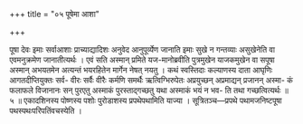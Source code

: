 +++
title = "०५ पूषेमा आशा"

+++

पूषा देवः इमाः सर्वाआशाः प्राच्याद्यादिशः अनुवेद आनुपूर्व्येण जानाति इमाः सुखे न गन्तव्याः असुखेनेति वा एवमनुक्रमेण जानातीत्यर्थः । एवं सति अस्मान् प्रमिते यज-मानोब्रवीति पुत्रमुखेन याजकमुखेन वा सपूषा अस्मान् अभयतमेन अत्यन्तं भयरहितेन मार्गेन नेषत् नयतु । कथं स्वस्तिदाः कल्याणस्य दाता आघृणिः आगतदीप्तियुक्तः सर्व- वीरः सर्वैः वीरैः कर्मणि समर्थैः ऋत्विग्भिरुपेतः अप्रयुच्छन् अप्रमाद्यन् प्रजानन् अस्मा- कं फलाफले विजानानः सन् पुरएतु अस्माकं पुरस्ताद्गच्छतु यथा अस्माकं भयं न भव- ति तथा गच्छत्वित्यर्थः ॥ ५ ॥ एकादशिनस्य पोष्णस्य पशोः पुरोडाशस्य प्रपथेपथामिति याज्या । सूत्रितञ्च—प्रपथे पथामजनिष्टपूषा पथस्पथःपरिपतिंवचस्येति ।